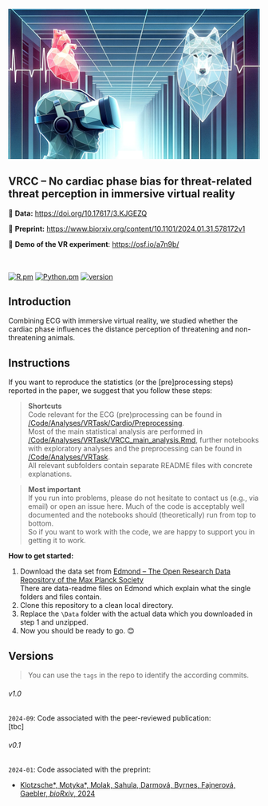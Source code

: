 

![VME](./VRCC_header_v0.2.png)

<h2>VRCC – No cardiac phase bias for threat-related threat perception in immersive virtual reality </h2>

💽 **Data:** https://doi.org/10.17617/3.KJGEZQ 

📑 **Preprint:** https://www.biorxiv.org/content/10.1101/2024.01.31.578172v1  
  
🐺 **Demo of the VR experiment**: https://osf.io/a7n9b/

<br/><br/>
[![R.pm](https://img.shields.io/badge/R->4.1-informational.svg?maxAge=259200)](#)
[![Python.pm](https://img.shields.io/badge/python-3.8-blue.svg?maxAge=259200)](#)
[![version](https://img.shields.io/badge/version-0.1-yellow.svg?maxAge=259200)](#)

<h2>Introduction</h2>

Combining ECG with immersive virtual reality, we studied whether the cardiac phase influences the distance perception of threatening and non-threatening animals. 


<h2>Instructions</h2>

If you want to reproduce the statistics (or the [pre]processing steps) reported in the paper, we suggest that you follow these steps: 

> **Shortcuts**  
Code relevant for the ECG (pre)processing can be found in [/Code/Analyses/VRTask/Cardio/Preprocessing](/Code/Analyses/VRTask/Cardio/Preprocessing).  
Most of the main statistical analysis are performed in [/Code/Analyses/VRTask/VRCC_main_analysis.Rmd](/Code/Analyses/VRTask/VRCC_main_analysis.Rmd), further notebooks with exploratory analyses and the preprocessing can be found in [/Code/Analyses/VRTask](/Code/Analyses/VRTask).  
All relevant subfolders contain separate README files with concrete explanations.

> **Most important**  
If you run into problems, please do not hesitate to contact us (e.g., via email) or open an issue here. Much of the code is acceptably well documented and the notebooks should (theoretically) run from top to bottom.  
So if you want to work with the code, we are happy to support you in getting it to work.
  
**How to get started:**   
1. Download the data set from [Edmond – The Open Research Data Repository of the Max Planck Society](https://doi.org/10.17617/3.KJGEZQ)  
    There are data-readme files on Edmond which explain what the single folders and files contain.
2. Clone this repository to a clean local directory. 
3. Replace the `\Data` folder with the actual data which you downloaded in step 1 and unzipped. 
4. Now you should be ready to go. 😊



<h2>Versions</h2>  

> You can use the `tags` in the repo to identify the according commits.

###### v1.0
`2024-09`: Code associated with the peer-reviewed publication:  
[tbc]

###### v0.1
`2024-01`: Code associated with the preprint:
* <a href="">  Klotzsche*, Motyka*, Molak, Sahula, Darmová, Byrnes, Fajnerová, Gaebler, <i>bioRxiv</i>, 2024</a>
